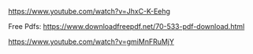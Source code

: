 https://www.youtube.com/watch?v=JhxC-K-Eehg

Free Pdfs: https://www.downloadfreepdf.net/70-533-pdf-download.html

https://www.youtube.com/watch?v=gmiMnFRuMjY

